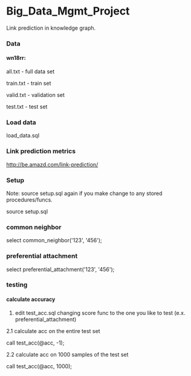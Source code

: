 # Big_Data_Mgmt_Project
Link prediction in knowledge graph. 

### Data
#### wn18rr:

all.txt - full data set

train.txt - train set

valid.txt - validation set

test.txt - test set

### Load data

load_data.sql

### Link prediction metrics

http://be.amazd.com/link-prediction/

### Setup

Note: source setup.sql again if you make change to any stored procedures/funcs. 

source setup.sql

### common neighbor

select common_neighbor('123', '456');

### preferential attachment

select preferential_attachment('123', '456');

### testing

#### calculate accuracy

1. edit test_acc.sql changing score func to the one you like to test (e.x. preferential_attachment)

2.1 calculate acc on the entire test set

call test_acc(@acc, -1);

2.2 calculate acc on 1000 samples of the test set

call test_acc(@acc, 1000);



